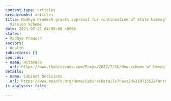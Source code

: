 ```yaml
---
content_type: articles
breadcrumbs: articles
title: Madhya Pradesh grants approval for continuation of State Haemoglobinopathy
  Mission Scheme
date: 2021-07-21 04:00:00 +0000
states:
- Madhya Pradesh
sectors:
- Health
subsectors: []
sources:
- name: Hitavada
  url: https://www.thehitavada.com/Encyc/2022/7/16/New-scheme-of-Hemoglobinopathy-Diagnosis-Programme-approved.html
details:
- name: Cabinet Decisions
  url: https://www.mpinfo.org/Home/CabinetDetails?newsid=220715S2&fontname=FontEnglish&LocID=32&pubdate=07/15/2022
is_analysis: false

---
```

